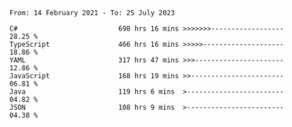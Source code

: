 <!-- [![Top Langs](https://github-readme-stats.vercel.app/api/top-langs/?username=thititongumpun&layout=compact&langs_count=7&theme=prussian)](https://github.com/thititongumpun)
[![Anurag's GitHub stats](https://github-readme-stats.vercel.app/api?username=thititongumpun&hide=stars&show_icons=true&theme=prussian)](https://github.com/thititongumpun) -->

<!--START_SECTION:waka-->

```text
From: 14 February 2021 - To: 25 July 2023

C#                         698 hrs 16 mins >>>>>>>------------------   28.25 %
TypeScript                 466 hrs 16 mins >>>>>--------------------   18.86 %
YAML                       317 hrs 47 mins >>>----------------------   12.86 %
JavaScript                 168 hrs 19 mins >>-----------------------   06.81 %
Java                       119 hrs 6 mins  >------------------------   04.82 %
JSON                       108 hrs 9 mins  >------------------------   04.38 %
```

<!--END_SECTION:waka-->
